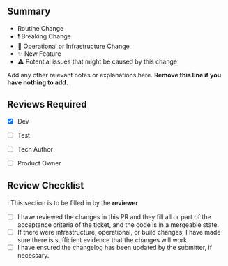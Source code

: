## Summary
* Routine Change
* :exclamation: Breaking Change
* :robot: Operational or Infrastructure Change
* :sparkles: New Feature
* :warning: Potential issues that might be caused by this change

Add any other relevant notes or explanations here. **Remove this line if you have nothing to add.**


## Reviews Required
* [x] Dev
* [ ] Test
* [ ] Tech Author
* [ ] Product Owner


## Review Checklist
:information_source: This section is to be filled in by the **reviewer**.

* [ ] I have reviewed the changes in this PR and they fill all or part of the acceptance criteria of the ticket, and the code is in a mergeable state.
* [ ] If there were infrastructure, operational, or build changes, I have made sure there is sufficient evidence that the changes will work.
* [ ] I have ensured the changelog has been updated by the submitter, if necessary.
